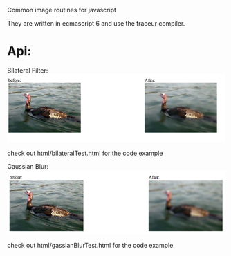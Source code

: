 Common image routines for javascript

They are written in ecmascript 6 and use the traceur compiler.



Api:
========
Bilateral Filter:
  ![Bilateral filter](/imgs/bilateralExample.png?raw=true "Bilateral Filter")
  
  check out html/bilateralTest.html for the code example


Gaussian Blur:
  ![Bilateral filter](/imgs/gaussBlurExample.png?raw=true "Bilateral Filter")
  
  check out html/gassianBlurTest.html for the code example    
